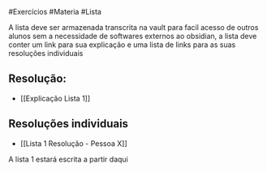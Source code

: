 #Exercícios #Materia #Lista

A lista deve ser armazenada transcrita na vault para facil acesso de outros alunos sem a necessidade de softwares externos ao obsidian, a lista deve conter um link para sua explicação e uma lista de links para as suas resoluções individuais  
## Resolução: 
- [[Explicação Lista 1]]
## Resoluções individuais
- [[Lista 1 Resolução - Pessoa X]]

A lista 1 estará escrita a partir daqui